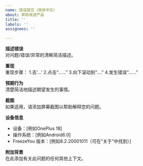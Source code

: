 ```yaml
---
name: 错误提交（简体中文）
about: 帮助改进产品
title: ''
labels: ''
assignees: ''

---
```


**描述错误**  
对问题/错误/异常的清晰简洁描述。 

**重现**  
重现步骤：
1.去'...' 
2.点击“......” 
3.向下滚动到“....” 
4.发生错误“......”

**预期行为**   
清楚简洁地描述期望发生的事情。 

**截图**  
如果适用，请添加屏幕截图以帮助解释您的问题。 

**设备信息**  
 - 设备：[例如OnePlus 18]  
 - 操作系统：[例如Android6.0]  
 - FreezeYou 版本：[例如8.2.20001011（可在“关于”中找到）] 

**附加背景**  
在此添加有关此问题的任何其他上下文。
